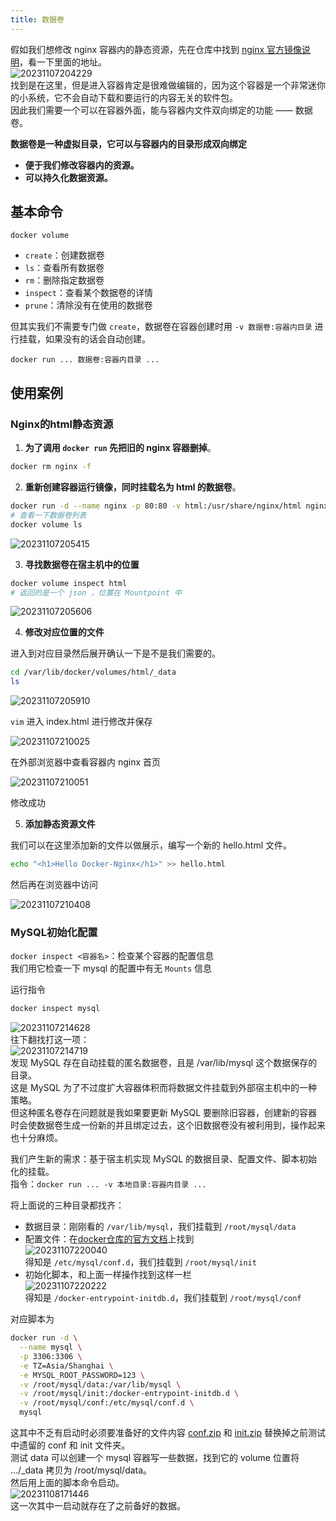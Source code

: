 ```yaml
---
title: 数据卷
---
```


假如我们想修改 nginx 容器内的静态资源，先在仓库中找到 [nginx 官方镜像说明](https://hub.docker.com/_/nginx)，看一下里面的地址。  
![20231107204229](https://cr-demo-blog-1308117710.cos.ap-nanjing.myqcloud.com/chivas-regal/20231107204229.png)  
找到是在这里，但是进入容器肯定是很难做编辑的，因为这个容器是一个非常迷你的小系统，它不会自动下载和要运行的内容无关的软件包。  
因此我们需要一个可以在容器外面，能与容器内文件双向绑定的功能 —— 数据卷。  

**数据卷是一种虚拟目录，它可以与容器内的目录形成双向绑定**
- **便于我们修改容器内的资源。**
- **可以持久化数据资源。**

## 基本命令

`docker volume `
- `create`：创建数据卷
- `ls`：查看所有数据卷
- `rm`：删除指定数据卷
- `inspect`：查看某个数据卷的详情
- `prune`：清除没有在使用的数据卷

但其实我们不需要专门做 `create`，数据卷在容器创建时用 `-v 数据卷:容器内目录` 进行挂载，如果没有的话会自动创建。  

`docker run ... 数据卷:容器内目录 ...`  

## 使用案例

### Nginx的html静态资源

1. **为了调用 `docker run` 先把旧的 nginx 容器删掉**。  

<p></p>

```sh
docker rm nginx -f
```

2. **重新创建容器运行镜像，同时挂载名为 html 的数据卷**。  

<p></p>

```sh
docker run -d --name nginx -p 80:80 -v html:/usr/share/nginx/html nginx
# 查看一下数据卷列表
docker volume ls
```

![20231107205415](https://cr-demo-blog-1308117710.cos.ap-nanjing.myqcloud.com/chivas-regal/20231107205415.png)


3. **寻找数据卷在宿主机中的位置**

<p></p>

```sh
docker volume inspect html
# 返回的是一个 json ，位置在 Mountpoint 中
```

![20231107205606](https://cr-demo-blog-1308117710.cos.ap-nanjing.myqcloud.com/chivas-regal/20231107205606.png)

4. **修改对应位置的文件**

进入到对应目录然后展开确认一下是不是我们需要的。  

```sh
cd /var/lib/docker/volumes/html/_data
ls
```

![20231107205910](https://cr-demo-blog-1308117710.cos.ap-nanjing.myqcloud.com/chivas-regal/20231107205910.png)

`vim` 进入 index.html 进行修改并保存  

![20231107210025](https://cr-demo-blog-1308117710.cos.ap-nanjing.myqcloud.com/chivas-regal/20231107210025.png)

在外部浏览器中查看容器内 nginx 首页  

![20231107210051](https://cr-demo-blog-1308117710.cos.ap-nanjing.myqcloud.com/chivas-regal/20231107210051.png)  

修改成功

5. **添加静态资源文件**  

我们可以在这里添加新的文件以做展示，编写一个新的 hello.html 文件。  

```sh
echo "<h1>Hello Docker-Nginx</h1>" >> hello.html
```

然后再在浏览器中访问  

![20231107210408](https://cr-demo-blog-1308117710.cos.ap-nanjing.myqcloud.com/chivas-regal/20231107210408.png)

### MySQL初始化配置

`docker inspect <容器名>`：检查某个容器的配置信息  
我们用它检查一下 mysql 的配置中有无 `Mounts` 信息  

运行指令  

```sh
docker inspect mysql
```

![20231107214628](https://cr-demo-blog-1308117710.cos.ap-nanjing.myqcloud.com/chivas-regal/20231107214628.png)  
往下翻找打这一项：  
![20231107214719](https://cr-demo-blog-1308117710.cos.ap-nanjing.myqcloud.com/chivas-regal/20231107214719.png)  
发现 MySQL 存在自动挂载的匿名数据卷，且是 /var/lib/mysql 这个数据保存的目录。   
这是 MySQL 为了不过度扩大容器体积而将数据文件挂载到外部宿主机中的一种策略。  
但这种匿名卷存在问题就是我如果要更新 MySQL 要删除旧容器，创建新的容器时会使数据卷生成一份新的并且绑定过去，这个旧数据卷没有被利用到，操作起来也十分麻烦。  

我们产生新的需求：基于宿主机实现 MySQL 的数据目录、配置文件、脚本初始化的挂载。  
指令：`docker run ... -v 本地目录:容器内目录 ...`  

将上面说的三种目录都找齐：
- 数据目录：刚刚看的 `/var/lib/mysql`，我们挂载到 `/root/mysql/data`
- 配置文件：在[docker仓库的官方文档](https://hub.docker.com/_/mysql)上找到  
  ![20231107220040](https://cr-demo-blog-1308117710.cos.ap-nanjing.myqcloud.com/chivas-regal/20231107220040.png)  
  得知是 `/etc/mysql/conf.d`，我们挂载到 `/root/mysql/init`
- 初始化脚本，和上面一样操作找到这样一栏  
  ![20231107220222](https://cr-demo-blog-1308117710.cos.ap-nanjing.myqcloud.com/chivas-regal/20231107220222.png)  
  得知是 `/docker-entrypoint-initdb.d`，我们挂载到 `/root/mysql/conf`

对应脚本为  

```sh
docker run -d \
  --name mysql \
  -p 3306:3306 \
  -e TZ=Asia/Shanghai \
  -e MYSQL_ROOT_PASSWORD=123 \
  -v /root/mysql/data:/var/lib/mysql \
  -v /root/mysql/init:/docker-entrypoint-initdb.d \
  -v /root/mysql/conf:/etc/mysql/conf.d \
  mysql
```

这其中不乏有启动时必须要准备好的文件内容 <a href="https://github.com/Chivas-Regal/Tech/raw/main/static/docker/conf.zip" download>conf.zip<Badge type="tip" text="download" vertical="top" /></a> 和 <a href="https://github.com/Chivas-Regal/Tech/raw/main/static/docker/init.zip" download>init.zip<Badge type="tip" text="download" vertical="top" /></a> 替换掉之前测试中遗留的 conf 和 init 文件夹。  
测试 data 可以创建一个 mysql 容器写一些数据，找到它的 volume 位置将 .../_data 拷贝为 /root/mysql/data。       
然后用上面的脚本命令启动。      
![20231108171446](https://cr-demo-blog-1308117710.cos.ap-nanjing.myqcloud.com/chivas-regal/20231108171446.png)  
这一次其中一启动就存在了之前备好的数据。
